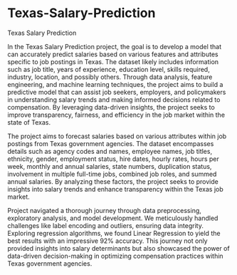 # Texas-Salary-Prediction
Texas Salary Prediction

In the Texas Salary Prediction project, the goal is to develop a model that can accurately predict salaries based on various features and attributes specific to job postings in Texas. The dataset likely includes information such as job title, years of experience, education level, skills required, industry, location, and possibly others. Through data analysis, feature engineering, and machine learning techniques, the project aims to build a predictive model that can assist job seekers, employers, and policymakers in understanding salary trends and making informed decisions related to compensation. By leveraging data-driven insights, the project seeks to improve transparency, fairness, and efficiency in the job market within the state of Texas.


The project aims to forecast salaries based on various attributes within job postings from Texas government agencies. The dataset encompasses details such as agency codes and names, employee names, job titles, ethnicity, gender, employment status, hire dates, hourly rates, hours per week, monthly and annual salaries, state numbers, duplication status, involvement in multiple full-time jobs, combined job roles, and summed annual salaries. By analyzing these factors, the project seeks to provide insights into salary trends and enhance transparency within the Texas job market.

 Project navigated a thorough journey through data preprocessing, exploratory analysis, and model development. We meticulously handled challenges like label encoding and outliers, ensuring data integrity. Exploring regression algorithms, we found Linear Regression to yield the best results with an impressive 92% accuracy. This journey not only provided insights into salary determinants but also showcased the power of data-driven decision-making in optimizing compensation practices within Texas government agencies.
